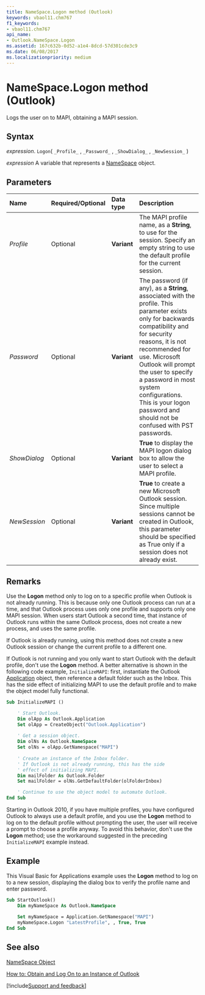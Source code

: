 ```yaml
---
title: NameSpace.Logon method (Outlook)
keywords: vbaol11.chm767
f1_keywords:
- vbaol11.chm767
api_name:
- Outlook.NameSpace.Logon
ms.assetid: 167c632b-0d52-a1e4-8dcd-57d301cde3c9
ms.date: 06/08/2017
ms.localizationpriority: medium
---
```



# NameSpace.Logon method (Outlook)

Logs the user on to MAPI, obtaining a MAPI session.


## Syntax

_expression_. `Logon`( `_Profile_` , `_Password_` , `_ShowDialog_` , `_NewSession_` )

_expression_ A variable that represents a [NameSpace](Outlook.NameSpace.md) object.


## Parameters



|Name|Required/Optional|Data type|Description|
|:-----|:-----|:-----|:-----|
| _Profile_|Optional| **Variant**|The MAPI profile name, as a **String**, to use for the session. Specify an empty string to use the default profile for the current session.|
| _Password_|Optional| **Variant**|The password (if any), as a **String**, associated with the profile. This parameter exists only for backwards compatibility and for security reasons, it is not recommended for use. Microsoft Outlook will prompt the user to specify a password in most system configurations. This is your logon password and should not be confused with PST passwords.|
| _ShowDialog_|Optional| **Variant**| **True** to display the MAPI logon dialog box to allow the user to select a MAPI profile.|
| _NewSession_|Optional| **Variant**| **True** to create a new Microsoft Outlook session. Since multiple sessions cannot be created in Outlook, this parameter should be specified as True only if a session does not already exist.|

## Remarks

Use the **Logon** method only to log on to a specific profile when Outlook is not already running. This is because only one Outlook process can run at a time, and that Outlook process uses only one profile and supports only one MAPI session. When users start Outlook a second time, that instance of Outlook runs within the same Outlook process, does not create a new process, and uses the same profile.

If Outlook is already running, using this method does not create a new Outlook session or change the current profile to a different one. 

If Outlook is not running and you only want to start Outlook with the default profile, don't use the **Logon** method. A better alternative is shown in the following code example, `InitializeMAPI`: first, instantiate the Outlook [Application](Outlook.Application.md) object, then reference a default folder such as the Inbox. This has the side effect of initializing MAPI to use the default profile and to make the object model fully functional.




```vb
Sub InitializeMAPI ()

    ' Start Outlook.
    Dim olApp As Outlook.Application
    Set olApp = CreateObject("Outlook.Application")
    
    ' Get a session object. 
    Dim olNs As Outlook.NameSpace
    Set olNs = olApp.GetNamespace("MAPI")
    
    ' Create an instance of the Inbox folder. 
    ' If Outlook is not already running, this has the side
    ' effect of initializing MAPI.
    Dim mailFolder As Outlook.Folder
    Set mailFolder = olNs.GetDefaultFolder(olFolderInbox)

    ' Continue to use the object model to automate Outlook.
End Sub
```

Starting in Outlook 2010, if you have multiple profiles, you have configured Outlook to always use a default profile, and you use the **Logon** method to log on to the default profile without prompting the user, the user will receive a prompt to choose a profile anyway. To avoid this behavior, don't use the **Logon** method; use the workaround suggested in the preceding `InitializeMAPI` example instead.


## Example

This Visual Basic for Applications example uses the **Logon** method to log on to a new session, displaying the dialog box to verify the profile name and enter password.


```vb
Sub StartOutlook() 
    Dim myNameSpace As Outlook.NameSpace 
  
    Set myNameSpace = Application.GetNamespace("MAPI") 
    myNameSpace.Logon "LatestProfile", , True, True 
End Sub
```


## See also


[NameSpace Object](Outlook.NameSpace.md)



[How to: Obtain and Log On to an Instance of Outlook](../outlook/How-to/Security/obtain-and-log-on-to-an-instance-of-outlook.md)

[!include[Support and feedback](~/includes/feedback-boilerplate.md)]

